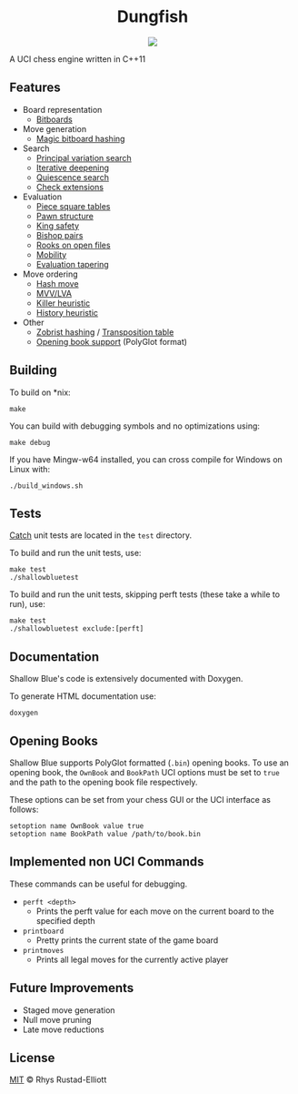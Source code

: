 <h1 align="center">Dungfish</h1>

<p align="center">
  <a href="https://travis-ci.org/GunshipPenguin/shallow-blue"><img src="https://img.shields.io/travis/GunshipPenguin/shallow-blue/master.svg"></a>
</p>

A UCI chess engine written in C++11

## Features

  - Board representation
    - [Bitboards](https://en.wikipedia.org/wiki/Bitboard)
  - Move generation
    - [Magic bitboard hashing](https://www.chessprogramming.org/Magic_Bitboards)
  - Search
    - [Principal variation search](https://www.chessprogramming.org/Principal_Variation_Search)
    - [Iterative deepening](https://en.wikipedia.org/wiki/Iterative_deepening_depth-first_search)
    - [Quiescence search](https://en.wikipedia.org/wiki/Quiescence_search)
    - [Check extensions](https://www.chessprogramming.org/Check_Extensions)
  - Evaluation
    - [Piece square tables](https://www.chessprogramming.org/Piece-Square_Tables)
    - [Pawn structure](https://www.chessprogramming.org/Pawn_Structure)
    - [King safety](https://www.chessprogramming.org/King_Safety)
    - [Bishop pairs](https://www.chessprogramming.org/Bishop_Pair)
    - [Rooks on open files](https://www.chessprogramming.org/Rook_on_Open_File)
    - [Mobility](https://www.chessprogramming.org/Mobility)
    - [Evaluation tapering](https://www.chessprogramming.org/Tapered_Eval)
  - Move ordering
    - [Hash move](https://www.chessprogramming.org/Hash_Move)
    - [MVV/LVA](https://www.chessprogramming.org/MVV-LVA)
    - [Killer heuristic](https://www.chessprogramming.org/Killer_Heuristic)
    - [History heuristic](https://www.chessprogramming.org/History_Heuristic)
  - Other
    - [Zobrist hashing](https://www.chessprogramming.org/Zobrist_Hashing) / [Transposition table](https://en.wikipedia.org/wiki/Transposition_table)
    - [Opening book support](https://www.chessprogramming.org/Opening_Book) (PolyGlot format)

## Building

To build on *nix:

```
make
```

You can build with debugging symbols and no optimizations using:

```
make debug
```

If you have Mingw-w64 installed, you can cross compile for Windows on Linux with:

```
./build_windows.sh
```

## Tests

[Catch](https://github.com/philsquared/Catch) unit tests are located in the `test` directory.

To build and run the unit tests, use:

```
make test
./shallowbluetest
```

To build and run the unit tests, skipping perft tests (these take a while to run), use:

```
make test
./shallowbluetest exclude:[perft]
```

## Documentation

Shallow Blue's code is extensively documented with Doxygen.

To generate HTML documentation use:

```
doxygen
```

## Opening Books

Shallow Blue supports PolyGlot formatted (`.bin`) opening books. To use an opening book, the `OwnBook`
and `BookPath` UCI options must be set to `true` and the path to the opening book file respectively.

These options can be set from your chess GUI or the UCI interface as follows:

```
setoption name OwnBook value true
setoption name BookPath value /path/to/book.bin
```

## Implemented non UCI Commands

These commands can be useful for debugging.

- `perft <depth>`
  - Prints the perft value for each move on the current board to the specified depth
- `printboard`
    - Pretty prints the current state of the game board
- `printmoves`
    - Prints all legal moves for the currently active player

## Future Improvements

- Staged move generation
- Null move pruning
- Late move reductions

## License

[MIT](https://github.com/GunshipPenguin/shallow-blue/blob/master/LICENSE) © Rhys Rustad-Elliott
